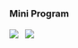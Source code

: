 ### Mini Program

<a href="https://github,nousbuild.com/get-cattalk/"> <img align="center" src="assets/cattalk.svg" /></a> &nbsp; <a href="https://github.nousbuild.com/get-cityweather/"> <img align="center" src="assets/cityweather.svg" />

